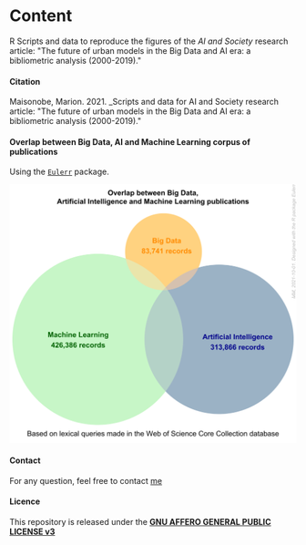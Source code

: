# Content

R Scripts and data to reproduce the figures of the _AI and Society_ research article: "The future of urban models in the Big Data and AI era: a bibliometric analysis (2000-2019)."

#### Citation
Maisonobe, Marion. 2021. _Scripts and data for AI and Society research article: "The future of urban models in the Big Data and AI era: a bibliometric analysis (2000-2019)."

#### Overlap between Big Data, AI and Machine Learning corpus of publications 

Using the [`Eulerr`](https://cran.r-project.org/package=eulerr) package.

![](outputs/figures/Figure_1.svg)

#### Contact
For any question, feel free to contact [me](https://www.parisgeo.cnrs.fr/spip.php?article8513&lang=fr) 

#### Licence
This repository is released under the <a href="LICENSE">**GNU AFFERO GENERAL PUBLIC LICENSE v3**</a>
